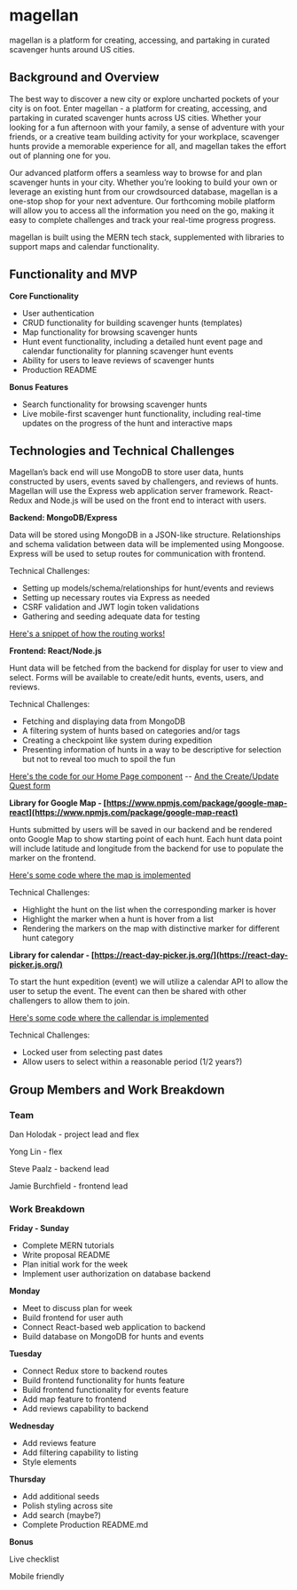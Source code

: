 # magellan

magellan is a platform for creating, accessing, and partaking in curated scavenger hunts around US cities. 

## Background and Overview

The best way to discover a new city or explore uncharted pockets of your city is on foot. Enter magellan - a platform for creating, accessing, and partaking in curated scavenger hunts across US cities. Whether your looking for a fun afternoon with your family, a sense of adventure with your friends, or a creative team building activity for your workplace, scavenger hunts provide a memorable experience for all, and magellan takes the effort out of planning one for you.

Our advanced platform offers a seamless way to browse for and plan scavenger hunts in your city. Whether you’re looking to build your own or leverage an existing hunt from our crowdsourced database, magellan is a one-stop shop for your next adventure. Our forthcoming mobile platform will allow you to access all the information you need on the go, making it easy to complete challenges and track your real-time progress progress. 

magellan is built using the MERN tech stack, supplemented with libraries to support maps and calendar functionality. 

## Functionality and MVP

************************Core Functionality************************

- User authentication
- CRUD functionality for building scavenger hunts (templates)
- Map functionality for browsing scavenger hunts
- Hunt event functionality, including a detailed hunt event page and calendar functionality for planning scavenger hunt events
- Ability for users to leave reviews of scavenger hunts
- Production README

**Bonus Features**

- Search functionality for browsing scavenger hunts
- Live mobile-first scavenger hunt functionality, including real-time updates on the progress of the hunt and interactive maps

## Technologies and Technical Challenges

Magellan’s back end will use MongoDB to store user data, hunts constructed by users, events saved by challengers, and reviews of hunts.  Magellan will use the Express web application server  framework. React-Redux and Node.js will be used on the front end to interact with users.  

**Backend: MongoDB/Express** 

Data will be stored using MongoDB in a JSON-like structure. Relationships and schema validation between data will be implemented using Mongoose.  Express will be used to setup routes for  communication with frontend.  

Technical Challenges:

- Setting up models/schema/relationships for hunt/events and reviews
- Setting up necessary routes via Express as needed
- CSRF validation and JWT login token validations
- Gathering and seeding adequate data for testing

[Here's a snippet of how the routing works!](https://github.com/stevenpaalz/magellan/blob/main/backend/routes/api/quests.js)

**Frontend: React/Node.js** 

Hunt data will be fetched from the backend for display for user to view and select.  Forms will be available to create/edit hunts, events, users, and reviews.  

Technical Challenges: 

- Fetching and displaying data from MongoDB
- A filtering system of hunts based on categories and/or tags
- Creating a checkpoint like system during expedition
- Presenting information of hunts in a way to be descriptive for selection but not to reveal too much to spoil the fun

[Here's the code for our Home Page component](https://github.com/stevenpaalz/magellan/blob/main/frontend/src/components/HomePage/index.js)
-- [And the Create/Update Quest form](https://github.com/stevenpaalz/magellan/blob/main/frontend/src/components/Modals/QuestForm.js)

**Library for Google Map - [https://www.npmjs.com/package/google-map-react](https://www.npmjs.com/package/google-map-react)**

Hunts submitted by users will be saved in our backend and be rendered onto Google Map to show starting point of each hunt.  Each hunt data point will include latitude and longitude from the backend for use to populate the marker on the frontend.  

[Here's some code where the map is implemented](https://github.com/stevenpaalz/magellan/blob/main/frontend/src/components/Map/index.js)

Technical Challenges: 

- Highlight the hunt on the list when the corresponding marker is hover
- Highlight the marker when a hunt is hover from a list
- Rendering the markers on the map with distinctive marker for different hunt category

**Library for calendar - [https://react-day-picker.js.org/](https://react-day-picker.js.org/)** 

To start the hunt expedition (event) we will utilize a calendar API to allow the user to setup the event.  The event can then be shared with other challengers to allow them to join. 

[Here's some code where the callendar is implemented](https://github.com/stevenpaalz/magellan/blob/main/frontend/src/components/Modals/EventForm.js)

Technical Challenges: 

- Locked user from selecting past dates
- Allow users to select within a reasonable period (1/2 years?)

## Group Members and Work Breakdown

### ********Team********

Dan Holodak - project lead and flex

Yong Lin - flex

Steve Paalz - backend lead

Jamie Burchfield - frontend lead

### Work Breakdown

******************************Friday - Sunday******************************

- Complete MERN tutorials
- Write proposal README
- Plan initial work for the week
- Implement user authorization on database backend

**Monday**

- Meet to discuss plan for week
- Build frontend for user auth
- Connect React-based web application to backend
- Build database on MongoDB for hunts and events

**Tuesday**

- Connect Redux store to backend routes
- Build frontend functionality for hunts feature
- Build frontend functionality for events feature
- Add map feature to frontend
- Add reviews capability to backend

**Wednesday**

- Add reviews feature
- Add filtering capability to listing
- Style elements

**Thursday**

- Add additional seeds
- Polish styling across site
- Add search (maybe?)
- Complete Production README.md

**Bonus**

Live checklist

Mobile friendly
